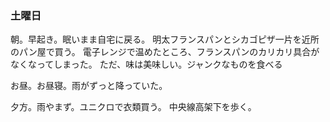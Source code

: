 ### 土曜日

朝。早起き。眠いまま自宅に戻る。
明太フランスパンとシカゴピザ一片を近所のパン屋で買う。
電子レンジで温めたところ、フランスパンのカリカリ具合がなくなってしまった。
ただ、味は美味しい。ジャンクなものを食べる

お昼。お昼寝。雨がずっと降っていた。

夕方。雨やまず。ユニクロで衣類買う。
中央線高架下を歩く。